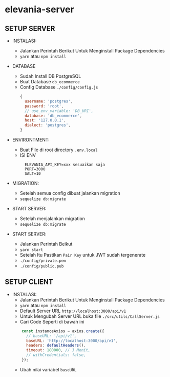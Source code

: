 # elevania-server

## SETUP SERVER

- INSTALASI: 
  - Jalankan Perintah Berikut Untuk Menginstall Package Dependencies
  - ```yarn``` atau ```npm install```

- DATABASE
  - Sudah Install DB PostgreSQL
  - Buat Database ```db_ecommerce```
  - Config Database ```./config/config.js```
  	```js
    {
      username: 'postgres',
      password: 'root',
      // use_env_variable: 'DB_URI',
      database: 'db_ecommerce',
      host: '127.0.0.1',
      dialect: 'postgres',
    }
    ```

- ENVIRONTMENT: 
  - Buat File di root directory ```.env.local```
  - ISI ENV
  	```
      ELEVANIA_API_KEY=xxx sesuaikan saja
      PORT=3000
      SALT=10
    ```

- MIGRATION: 
  - Setelah semua config dibuat jalankan migration
  - ```sequelize db:migrate```

- START SERVER: 
  - Setelah menjalankan migration
  - ```sequelize db:migrate```

- START SERVER: 
  - Jalankan Perintah Beikut
  - ```yarn start```
  - Setelah Itu Pastikan ```Pair Key``` untuk JWT sudah tergenerate
  - ```./config/private.pem```
  - ```./config/public.pub```

## SETUP CLIENT

- INSTALASI: 
  - Jalankan Perintah Berikut Untuk Menginstall Package Dependencies
  - ```yarn``` atau ```npm install```
  - Default Server URL ```http://localhost:3000/api/v1```
  - Untuk Mengubah Server URL buka file ```./src/utils/CallServer.js```
  - Cari Code Seperti di bawah ini
  ```js
      const instanceAxios = axios.create({
        // baseURL: '/api/v1',
        baseURL: 'http://localhost:3000/api/v1',
        headers: defaultHeaders(),
        timeout: 180000, // 3 Menit,
        // withCredentials: false,
      });

  ```
  - Ubah nilai variabel ```baseURL```

